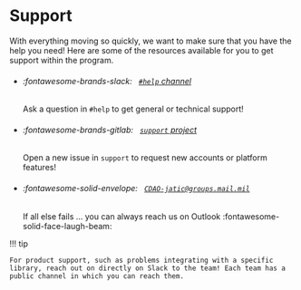 # Support

With everything moving so quickly, we want to make sure that you have the help you need! Here are some of the resources available for you to get support within the program.

<div class="grid cards" markdown>

-   ###### :fontawesome-brands-slack: &nbsp; [`#help` channel](https://mitre.enterprise.slack.com/archives/C051C6XDZCM)

    Ask a question in `#help` to get general or technical support!

-   ###### :fontawesome-brands-gitlab: &nbsp; [`support` project](https://gitlab.jatic.net/jatic/support/-/issues/)

    Open a new issue in `support` to request new accounts or platform features!

-   ###### :fontawesome-solid-envelope: &nbsp; [`CDAO-jatic@groups.mail.mil`](mailto:<CDAO-jatic@groups.mail.mil>)

    If all else fails ... you can always reach us on Outlook :fontawesome-solid-face-laugh-beam:

</div>

!!! tip

    For product support, such as problems integrating with a specific library, reach out on directly on Slack to the team! Each team has a public channel in which you can reach them.